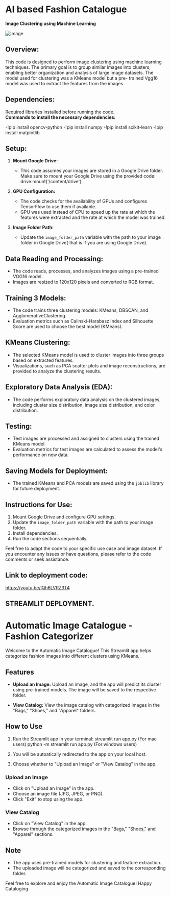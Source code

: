 # AI based Fashion Catalogue
**Image Clustering using Machine Learning**

![image](https://github.com/Msgasu/AI-based-Fashion-Catalogue-Final-Project/assets/148695396/fa1c9a9e-931d-4bdd-9350-084e221db612)


## Overview:

This code is designed to perform image clustering using machine learning techniques. 
The primary goal is to group similar images into clusters, enabling better organization and analysis of large image datasets.
The model used for clustering was a KMeans model but a pre- trained Vgg16 model was used to extract the features from the images.

## Dependencies:
Required libraries installed before running the code.  
**Commands to install the necessary dependencies:**

   -!pip install opencv-python
   -!pip install numpy
   -!pip install scikit-learn
   -!pip install matplotlib

## Setup:

1. **Mount Google Drive:**
   - This code assumes your images are stored in a Google Drive folder. Make sure to mount your Google Drive using the provided code:
   drive.mount('/content/drive')


2. **GPU Configuration:**
   - The code checks for the availability of GPUs and configures TensorFlow to use them if available.
   - GPU was used instead of CPU to speed up the rate at which the features were extracted and the rate at which the model was trained.

3. **Image Folder Path:**
   - Update the `image_folder_path` variable with the path to your image folder in Google Drive( that is if you are using Google Drive).

## Data Reading and Processing:

- The code reads, processes, and analyzes images using a pre-trained VGG16 model.
- Images are resized to 120x120 pixels and converted to RGB format.

## Training 3 Models:

- The code trains three clustering models: KMeans, DBSCAN, and AgglomerativeClustering.
- Evaluation metrics such as Calinski-Harabasz Index and Silhouette Score are used to choose the best model (KMeans).

## KMeans Clustering:

- The selected KMeans model is used to cluster images into three groups based on extracted features.
- Visualizations, such as PCA scatter plots and image reconstructions, are provided to analyze the clustering results.

## Exploratory Data Analysis (EDA):

- The code performs exploratory data analysis on the clustered images, including cluster size distribution, image size distribution, and color distribution.

## Testing:

- Test images are processed and assigned to clusters using the trained KMeans model.
- Evaluation metrics for test images are calculated to assess the model's performance on new data.

## Saving Models for Deployment:

- The trained KMeans and PCA models are saved using the `joblib` library for future deployment.

## Instructions for Use:

1. Mount Google Drive and configure GPU settings.
2. Update the `image_folder_path` variable with the path to your image folder.
3. Install dependencies.
4. Run the code sections sequentially.

Feel free to adapt the code to your specific use case and image dataset. If you encounter any issues or have questions, please refer to the code comments or seek assistance.

## Link to deployment code:
 https://youtu.be/lQh6LVRZ3T4




## STREAMLIT DEPLOYMENT.
# Automatic Image Catalogue - Fashion Categorizer

Welcome to the Automatic Image Catalogue! This Streamlit app helps categorize fashion images into different clusters using KMeans.

## Features

- **Upload an Image:** Upload an image, and the app will predict its cluster using pre-trained models. The image will be saved to the respective folder.

- **View Catalog:** View the image catalog with categorized images in the "Bags," "Shoes," and "Apparel" folders.

## How to Use

1. Run the Streamlit app in your terminal:
   streamlit run app.py (For mac users)
   python -m streamlit run app.py (For windows users)  

2. You will be autoatically redirected to the app on your local host.

3. Choose whether to "Upload an Image" or "View Catalog" in the app.

### Upload an Image

- Click on "Upload an Image" in the app.
- Choose an image file (JPG, JPEG, or PNG).
- Click "Exit" to stop using the app.

### View Catalog

- Click on "View Catalog" in the app.
- Browse through the categorized images in the "Bags," "Shoes," and "Apparel" sections.

## Note

- The app uses pre-trained models for clustering and feature extraction.
- The uploaded image will be categorized and saved to the corresponding folder.

Feel free to explore and enjoy the Automatic Image Catalogue! Happy Cataloging
```

